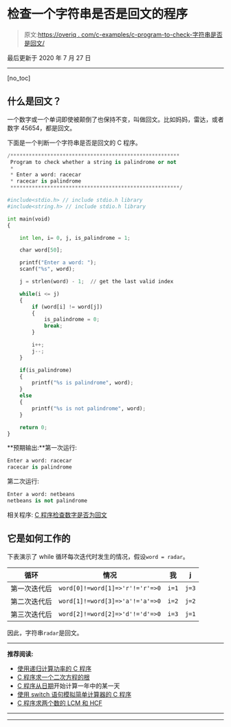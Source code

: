 # 检查一个字符串是否是回文的程序

> 原文:[https://overiq . com/c-examples/c-program-to-check-字符串是否是回文/](https://overiq.com/c-examples/c-program-to-check-whether-a-string-is-palindrome-or-not/)

最后更新于 2020 年 7 月 27 日

* * *

[no_toc]

## 什么是回文？

一个数字或一个单词即使被颠倒了也保持不变，叫做回文。比如妈妈，雷达，或者数字 45654，都是回文。

下面是一个判断一个字符串是否是回文的 C 程序。

```py
/*******************************************************
 Program to check whether a string is palindrome or not
 * 
 * Enter a word: racecar
 * racecar is palindrome
 *******************************************************/

#include<stdio.h> // include stdio.h library
#include<string.h> // include stdio.h library

int main(void)
{       

    int len, i= 0, j, is_palindrome = 1;

    char word[50];

    printf("Enter a word: ");
    scanf("%s", word);

    j = strlen(word) - 1;  // get the last valid index

    while(i <= j)
    {
        if (word[i] != word[j])
        {
            is_palindrome = 0;
            break;
        }

        i++;  
        j--;
    }

    if(is_palindrome)
    {
        printf("%s is palindrome", word);
    }
    else
    {
        printf("%s is not palindrome", word);
    }

    return 0;
}

```

**预期输出:**第一次运行:

```py
Enter a word: racecar
racecar is palindrome

```

第二次运行:

```py
Enter a word: netbeans
netbeans is not palindrome

```

相关程序: [C 程序检查数字是否为回文](/c-examples/c-program-to-check-whether-the-number-is-a-palindrome/)

## 它是如何工作的

下表演示了 while 循环每次迭代时发生的情况，假设`word = radar`。

| 循环 | 情况 | 我 | j |
| --- | --- | --- | --- |
| 第一次迭代后 | `word[0]!=word[1]=>'r'!='r'=>0` | `i=1` | `j=3` |
| 第二次迭代后 | `word[1]!=word[3]=>'a'!='a'=>0` | `i=2` | `j=2` |
| 第三次迭代后 | `word[2]!=word[2]=>'d'!='d'=>0` | `i=3` | `j=1` |

因此，字符串`radar`是回文。

* * *

**推荐阅读:**

*   [使用递归计算功率的 C 程序](/c-examples/c-program-to-calculate-the-power-using-recursion/)
*   [C 程序求一个二次方程的根](/c-examples/c-program-to-find-the-roots-of-a-quadratic-equation/)
*   [C 程序从日期](/c-examples/c-program-to-calculate-the-day-of-year-from-the-date/)开始计算一年中的某一天
*   [使用 switch 语句模拟简单计算器的 C 程序](/c-examples/c-program-to-simulate-a-simple-calculator-using-switch-statement/)
*   [C 程序求两个数的 LCM 和 HCF](/c-examples/c-program-to-find-lcm-and-hcf-of-two-numbers/)

* * *

* * *